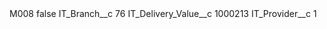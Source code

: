 <?xml version="1.0" encoding="UTF-8"?>
<CustomMetadata xmlns="http://soap.sforce.com/2006/04/metadata" xmlns:xsi="http://www.w3.org/2001/XMLSchema-instance" xmlns:xsd="http://www.w3.org/2001/XMLSchema">
    <label>M008</label>
    <protected>false</protected>
    <values>
        <field>IT_Branch__c</field>
        <value xsi:type="xsd:string">76</value>
    </values>
    <values>
        <field>IT_Delivery_Value__c</field>
        <value xsi:type="xsd:string">1000213</value>
    </values>
    <values>
        <field>IT_Provider__c</field>
        <value xsi:type="xsd:string">1</value>
    </values>
</CustomMetadata>
